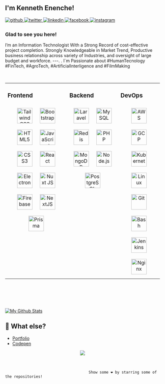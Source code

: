 
                                       
                                     
                                                             

## I'm Kenneth Enenche! 

 
  

<a href="https://github.com/kenjazz" target="_blank">
<img src=https://img.shields.io/badge/github-%2324292e.svg?&style=for-the-badge&logo=github&logoColor=white alt=github style="margin-bottom: 5px;" />
</a>
<a href="https://twitter.com/ogbadak" target="_blank">
<img src=https://img.shields.io/badge/twitter-%2300acee.svg?&style=for-the-badge&logo=twitter&logoColor=white alt=twitter style="margin-bottom: 5px;" />
</a>
<a href="https://linkedin.com/in/kenneth-enenche-034333116/" target="_blank">
<img src=https://img.shields.io/badge/linkedin-%231E77B5.svg?&style=for-the-badge&logo=linkedin&logoColor=white alt=linkedin style="margin-bottom: 5px;" />
</a>
<a href="https://www.facebook.com/kenenche" target="_blank">
<img src=https://img.shields.io/badge/facebook-%232E87FB.svg?&style=for-the-badge&logo=facebook&logoColor=white alt=facebook style="margin-bottom: 5px;" />
</a>
<a href="https://instagram.com/ogbadak" target="_blank">
<img src=https://img.shields.io/badge/instagram-%23000000.svg?&style=for-the-badge&logo=instagram&logoColor=white alt=instagram style="margin-bottom: 5px;" />
</a>  
  



### Glad to see you here!  
I’m an Information Technologist With a Strong Record of cost-effective project completion. Strongly Knowledgeable in Market Trend, Productive business relationship across variety of Industries, and oversight of large budget and workforce. ---. . I`m Passionate about #HumanTecnology #FinTech, #AgroTech, #ArtificialInterligence and #FilmMaking
  

<br/>  
 
<table><tr><td valign="top" width="40%">


### Frontend  
<div align="center">  
<a href="https://www.tailwindcss.com/" target="_blank"><img style="margin: 10px" src="https://profilinator.rishav.dev/skills-assets/tailwindcss.svg" alt="Tailwind CSS" height="50" /></a>  
<a href="https://getbootstrap.com/docs/3.4/javascript/" target="_blank"><img style="margin: 10px" src="https://profilinator.rishav.dev/skills-assets/bootstrap-plain.svg" alt="Bootstrap" height="50" /></a>  
<a href="https://en.wikipedia.org/wiki/HTML5" target="_blank"><img style="margin: 10px" src="https://profilinator.rishav.dev/skills-assets/html5-original-wordmark.svg" alt="HTML5" height="50" /></a>  
<a href="https://www.javascript.com/" target="_blank"><img style="margin: 10px" src="https://profilinator.rishav.dev/skills-assets/javascript-original.svg" alt="JavaScript" height="50" /></a>  
<a href="https://www.w3schools.com/css/" target="_blank"><img style="margin: 10px" src="https://profilinator.rishav.dev/skills-assets/css3-original-wordmark.svg" alt="CSS3" height="50" /></a>  
  <a href="https://reactjs.org/" target="_blank"><img style="margin: 10px" src="https://profilinator.rishav.dev/skills-assets/react-original-wordmark.svg" alt="React" height="50" /></a>  
  <a href="https://www.electronjs.org/" target="_blank"><img style="margin: 10px" src="https://profilinator.rishav.dev/skills-assets/electron-original.svg" alt="Electron" height="50" /></a>  
  <a href="https://nuxtjs.org/" target="_blank"><img style="margin: 10px" src="https://profilinator.rishav.dev/skills-assets/nuxt.png" alt="Nuxt JS" height="50" /></a>  
<a href="https://firebase.google.com/" target="_blank"><img style="margin: 10px" src="https://profilinator.rishav.dev/skills-assets/firebase.png" alt="Firebase" height="50" /></a>  
<a href="https://nextjs.org/" target="_blank"><img style="margin: 10px" src="https://profilinator.rishav.dev/skills-assets/nextjs.png" alt="NextJS" height="50" /></a>  
<a href="https://www.prisma.io/" target="_blank"><img style="margin: 10px" src="https://profilinator.rishav.dev/skills-assets/prisma.png" alt="Prisma" height="50" /></a> 
</div>

</td><td valign="top" width="33%">

### Backend  
<div align="center"> 
<a href="https://laravel.com/" target="_blank"><img style="margin: 10px" src="https://profilinator.rishav.dev/skills-assets/laravel-plain-wordmark.svg" alt="Laravel" height="50" /></a>  
<a href="https://www.mysql.com/" target="_blank"><img style="margin: 10px" src="https://profilinator.rishav.dev/skills-assets/mysql-original-wordmark.svg" alt="MySQL" height="50" /></a>  
<a href="https://redis.io/" target="_blank"><img style="margin: 10px" src="https://profilinator.rishav.dev/skills-assets/redis-original-wordmark.svg" alt="Redis" height="50" /></a>  
<a href="https://www.php.net/" target="_blank"><img style="margin: 10px" src="https://profilinator.rishav.dev/skills-assets/php-original.svg" alt="PHP" height="50" /></a>  
<a href="https://www.mongodb.com/" target="_blank"><img style="margin: 10px" src="https://profilinator.rishav.dev/skills-assets/mongodb-original-wordmark.svg" alt="MongoDB" height="50" /></a>  
<a href="https://nodejs.org/" target="_blank"><img style="margin: 10px" src="https://profilinator.rishav.dev/skills-assets/nodejs-original-wordmark.svg" alt="Node.js" height="50" /></a>   
<a href="https://www.postgresql.org/" target="_blank"><img style="margin: 10px" src="https://profilinator.rishav.dev/skills-assets/postgresql-original-wordmark.svg" alt="PostgreSQL" height="50" /></a>  
</div>

</td><td valign="top" width="33%">

### DevOps  
<div align="center">  
<a href="https://aws.amazon.com/" target="_blank"><img style="margin: 10px" src="https://profilinator.rishav.dev/skills-assets/amazonwebservices-original-wordmark.svg" alt="AWS" height="50" /></a>  
<a href="https://cloud.google.com/" target="_blank"><img style="margin: 10px" src="https://profilinator.rishav.dev/skills-assets/google_cloud-icon.svg" alt="GCP" height="50" /></a>  
<a href="https://kubernetes.io/" target="_blank"><img style="margin: 10px" src="https://profilinator.rishav.dev/skills-assets/kubernetes-icon.svg" alt="Kubernetes" height="50" /></a>  
<a href="https://www.linux.org/" target="_blank"><img style="margin: 10px" src="https://profilinator.rishav.dev/skills-assets/linux-original.svg" alt="Linux" height="50" /></a>  
<a href="https://github.com/" target="_blank"><img style="margin: 10px" src="https://profilinator.rishav.dev/skills-assets/git-scm-icon.svg" alt="Git" height="50" /></a>  
<a href="https://www.gnu.org/software/bash/" target="_blank"><img style="margin: 10px" src="https://profilinator.rishav.dev/skills-assets/gnu_bash-icon.svg" alt="Bash" height="50" /></a>  
<a href="https://www.jenkins.io/" target="_blank"><img style="margin: 10px" src="https://profilinator.rishav.dev/skills-assets/jenkins-icon.svg" alt="Jenkins" height="50" /></a>  
<a href="https://www.nginx.com/" target="_blank"><img style="margin: 10px" src="https://profilinator.rishav.dev/skills-assets/nginx-original.svg" alt="Nginx" height="50" /></a>  
</div>

</td></tr></table>  

<br/> 


<br><br>

<p>
  <a href="https://github.com/kenjazz">
    <img alt="My Github Stats" src="https://github-readme-stats.vercel.app/api?username=kenjazz&show_icons=true&hide=stars&theme=radical">
  </a> 


<!-- Source for the Github Stats Card: https://github.com/anuraghazra/github-readme-stats -->


 
<!-- 
## 🔧 Technologies & Tools
<img src="https://github.com/devicons/devicon/blob/master/icons/html5/html5-original.svg" alt="HTML" width="50" height="50"/><img 
src="https://github.com/devicons/devicon/blob/master/icons/css3/css3-plain-wordmark.svg" alt="Css" width="50" height="50"/><img
src="https://github.com/devicons/devicon/blob/master/icons/dart/dart-original-wordmark.svg" alt="Dart" width="50" height="50"/><img 
     src="https://github.com/devicons/devicon/blob/master/icons/react/react-original.svg" alt="ReactJs" width="50" height="50"/><img 
     src="https://github.com/devicons/devicon/blob/master/icons/javascript/javascript-original.svg" alt="JavaScript" width="50" height="50"/><img 
     src="https://github.com/devicons/devicon/blob/master/icons/typescript/typescript-original.svg" alt="TypeScript" width="50" height="50"/> <img 
     src="https://cdn.worldvectorlogo.com/logos/tailwindcss.svg" alt="TailwindCSS" width="50" height="50"/>     <img 
     src="https://github.com/devicons/devicon/blob/master/icons/php/php-original.svg" alt="PHP" width="50" height="50"/> <img 
     src="https://github.com/devicons/devicon/blob/master/icons/go/go-original.svg" alt="Go" width="50" height="50"/>    <img 
     src="https://github.com/devicons/devicon/blob/master/icons/laravel/laravel-plain-wordmark.svg" alt="Laravel" width="50" height="50"/>   <img 
     src="https://github.com/devicons/devicon/blob/master/icons/python/python-original-wordmark.svg" alt="PYTHON" width="50" height="50"/> <img 
     src="https://github.com/devicons/devicon/blob/master/icons/git/git-original-wordmark.svg" alt="Git" width="50" height="50"/> <img 
     src="https://github.com/devicons/devicon/blob/master/icons/amazonwebservices/amazonwebservices-original-wordmark.svg" alt="AWS" width="50" height="50"/> <img 
     src="https://github.com/devicons/devicon/blob/master/icons/azure/azure-original-wordmark.svg" alt="Azure" width="50" height="50"/> <img 
     src="https://github.com/devicons/devicon/blob/master/icons/digitalocean/digitalocean-original-wordmark.svg" alt="Digital Ocean" width="50" height="50"/> <img 
     src="https://github.com/devicons/devicon/blob/master/icons/linux/linux-original.svg" alt="Linux" width="50" height="50"/> <img 
     src="https://github.com/devicons/devicon/blob/master/icons/docker/docker-original-wordmark.svg" alt="Docker" width="50" height="50"/> <img 
     src="https://github.com/devicons/devicon/blob/master/icons/jetbrains/jetbrains-original.svg" alt="Jetbrains" width="50" height="50"/> <img 
     src="https://github.com/devicons/devicon/blob/master/icons/vscode/vscode-original-wordmark.svg" alt="Vscode" width="50" height="50"/> 
 -->



## 🤷 What else?

- [Portfolio]()
- [Codepen]()
 
 
 <div align="center">
<img src="https://komarev.com/ghpvc/?username=kenjazz&&style=flat-square" align="center" />
</div>  

<br/>  


<br />

                                          Show some ❤️ by starring some of the repositories!


